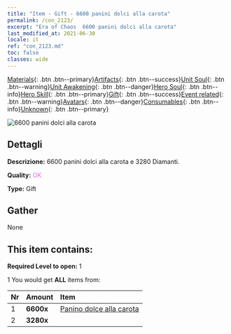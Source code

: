 ```yaml
---
title: "Item - Gift - 6600 panini dolci alla carota"
permalink: /con_2123/
excerpt: "Era of Chaos  6600 panini dolci alla carota"
last_modified_at: 2021-06-30
locale: it
ref: "con_2123.md"
toc: false
classes: wide
---
```

 [Materials](/ItemsIT/){: .btn .btn--primary}[Artifacts](/ItemsIT/Artifacts/){: .btn .btn--success}[Unit Soul](/ItemsIT/UnitSoul/){: .btn .btn--warning}[Unit Awakening](/ItemsIT/UnitAwakening/){: .btn .btn--danger}[Hero Soul](/ItemsIT/HeroSoul/){: .btn .btn--info}[Hero Skill](/ItemsIT/HeroSkill/){: .btn .btn--primary}[Gift](/ItemsIT/Gift/){: .btn .btn--success}[Event related](/ItemsIT/Events/){: .btn .btn--warning}[Avatars](/ItemsIT/Avatars/){: .btn .btn--danger}[Consumables](/ItemsIT/Consumables/){: .btn .btn--info}[Unknown](/ItemsIT/Unknown/){: .btn .btn--primary}

 ![6600 panini dolci alla carota](/images/t/i_907590.png)

## Dettagli
 **Descrizione:** 6600 panini dolci alla carota e 3280 Diamanti.

 **Quality:** <span style="color: #DA70D6">OK</span>

 **Type:** Gift

## Gather

  None

## This item contains:

 **Required Level to open:** 1

 1 You would get **ALL** items  from:

  | Nr | Amount |     Item    |
  |:---|:-------|:------------|
  | 1 |  **6600x** | [Panino dolce alla carota](/ItemsIT/con_2119/) |  | 
  | 2 |  **3280x** | <i class="fas fa-gem"/> |  | 
